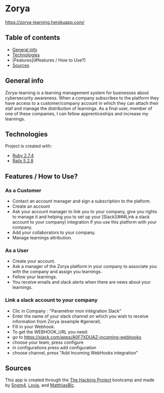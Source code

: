# Zorya
https://zorya-learning.herokuapp.com/

## Table of contents
* [General info](#general-info)
* [Technologies](#technologies)
* [Features](#features / How to Use?)
* [Sources](#sources)

## General info
Zorya-learning is a learning management system for businesses about cybersecurity awareness. When a company subscribes to the platform they have access to a customer/company account in which they can attach their staf and manage the distribution of learnings. As a final user, member of one of these companies, I can fellow apprenticeships and increase my learnings.

## Technologies
Project is created with:
* [Ruby 2.7.4](https://ruby-doc.org/core-2.7.4/)
* [Rails 5.2.8](https://api.rubyonrails.org/v5.2.8/)
	
## Features / How to Use?
### As a Customer
* Contact an account manager and sign a subscription to the plaform.
* Create an account
* Ask your account manager to link you to your company, give you rights to manage it and helping you to set up your [Slack](###Link a slack account to your company) integration if you use this platform with your company.
* Add your collaborators to your company.
* Manage learnings attribution.

### As a User
* Create your account.
* Ask a manager of the Zorya platform in your company to associate you with the company and assign you learnings.
* Fellow your learnings.
* You receive emails and slack alerts when there are news about your learnings.

### Link a slack account to your company
* Clic in Company : "Paramétrer mon intégration Slack"
* Enter the name of your slack channel on which you wish to receive information from Zorya (example #general).
* Fill in your Webhook.
* To get the WEBHOOK_URL you need:
 * go to https://slack.com/apps/A0F7XDUAZ-incoming-webhooks
 * choose your team, press configure
 * in configurations press add configuration
 * choose channel, press "Add Incoming WebHooks integration"

## Sources
This app is created through the [The Hacking Project](https://www.thehackingproject.org) bootcamp and made by [Sngm4](https://github.com/Sngm4), [Lxvia](https://github.com/Lxvia), and [MatthiasBlc](https://github.com/MatthiasBlc).